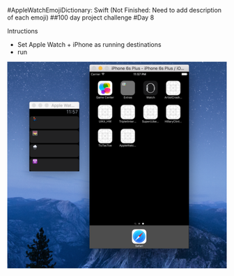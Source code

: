 #AppleWatchEmojiDictionary: Swift (Not Finished: Need to add description of each emoji)
##100 day project challenge
#Day 8

Intructions
- Set Apple Watch + iPhone as running destinations
- run


![screenshot](https://github.com/kennybatista/AppleWatchEmojiDictionary/blob/master/screenshot.png)
